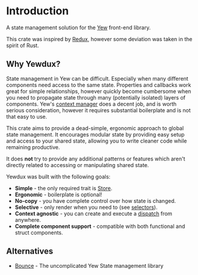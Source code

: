 # Introduction

A state management solution for the [Yew](https://yew.rs) front-end library.

This crate was inspired by [Redux](https://redux.js.org/), however some deviation was taken in
the spirit of Rust.

## Why Yewdux?

State management in Yew can be difficult. Especially when many different components need access to
the same state. Properties and callbacks work great for simple relationships, however quickly become
cumbersome when you need to propagate state through many (potentially isolated) layers of
components. Yew's [context manager](https://yew.rs/docs/concepts/contexts) does a decent job, and is
worth serious consideration, however it requires substantial boilerplate and is not that easy to
use.

This crate aims to provide a dead-simple, ergonomic approach to global state management. It
encourages modular state by providing easy setup and access to your shared state, allowing you to
write cleaner code while remaining productive.

It does **not** try to provide any additional patterns or features which aren't directly related to
accessing or manipulating shared state.

Yewdux was built with the following goals:

- **Simple** - the only required trait is [Store](./store.md).
- **Ergonomic** - boilerplate is optional!
- **No-copy** - you have complete control over how state is changed.
- **Selective** - only render when you need to (see [selectors](./reading.md#selectors)).
- **Context agnostic** - you can create and execute a [dispatch](./dispatch.md) from anywhere.
- **Complete component support** - compatible with both functional and struct components.

## Alternatives

- [Bounce](https://github.com/bounce-rs/bounce) - The uncomplicated Yew State management library
